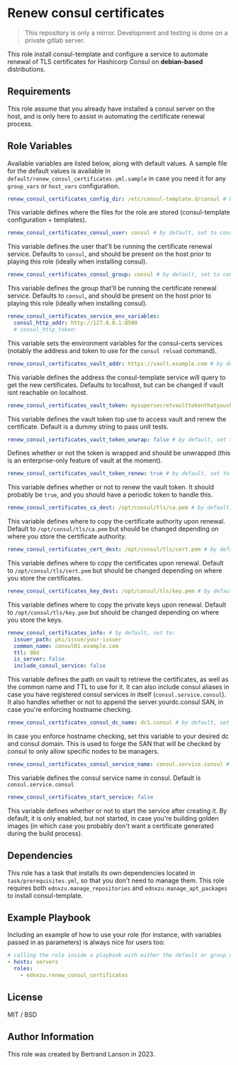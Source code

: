 Renew consul certificates
=========
> This repository is only a mirror. Development and testing is done on a private gitlab server.

This role install consul-template and configure a service to automate renewal of TLS certificates for Hashicorp Consul on **debian-based** distributions.

Requirements
------------

This role assume that you already have installed a consul server on the host, and is only here to assist in automating the certificate renewal process.

Role Variables
--------------
Available variables are listed below, along with default values. A sample file for the default values is available in `default/renew_consul_certificates.yml.sample` in case you need it for any `group_vars` or `host_vars` configuration.

```yaml
renew_consul_certificates_config_dir: /etc/consul-template.d/consul # by default, set to /etc/consul-template.d/consul
```
This variable defines where the files for the role are stored (consul-template configuration + templates).

```yaml
renew_consul_certificates_consul_user: consul # by default, set to consul
```
This variable defines the user that'll be running the certificate renewal service. Defaults to `consul`, and should be present on the host prior to playing this role (ideally when installing consul).

```yaml
renew_consul_certificates_consul_group: consul # by default, set to consul
```
This variable defines the group that'll be running the certificate renewal service. Defaults to `consul`, and should be present on the host prior to playing this role (ideally when installing consul).

```yaml
renew_consul_certificates_service_env_variables:
  consul_http_addr: http://127.0.0.1:8500
  # consul_http_token:
```
This variable sets the environment variables for the consul-certs services (notably the address and token to use for the `consul reload` command).

```yaml
renew_consul_certificates_vault_addr: https://vault.example.com # by default, set to https://vault.example.com
```
This variable defines the address the consul-template service will query to get the new certificates. Defaults to localhost, but can be changed if vault isnt reachable on localhost.

```yaml
renew_consul_certificates_vault_token: mysupersecretvaulttokenthatyoushouldchange # by default, set to a dummy string
```
This variable defines the vault token top use to access vault and renew the certificate. Default is a dummy string to pass unit tests.

```yaml
renew_consul_certificates_vault_token_unwrap: false # by default, set to false
```
Defines whether or not the token is wrapped and should be unwrapped (this is an enterprise-only feature of vault at the moment).

```yaml
renew_consul_certificates_vault_token_renew: true # by default, set to true
```
This variable defines whether or not to renew the vault token. It should probably be `true`, and you should have a periodic token to handle this.

```yaml
renew_consul_certificates_ca_dest: /opt/consul/tls/ca.pem # by default, set to /opt/consul/tls/ca.pem
```
This variable defines where to copy the certificate authority upon renewal. Default to `/opt/consul/tls/ca.pem` but should be changed depending on where you store the certificate authority.

```yaml
renew_consul_certificates_cert_dest: /opt/consul/tls/cert.pem # by default, set to /opt/consul/tls/cert.pem
```
This variable defines where to copy the certificates upon renewal. Default to `/opt/consul/tls/cert.pem` but should be changed depending on where you store the certificates.

```yaml
renew_consul_certificates_key_dest: /opt/consul/tls/key.pem # by default, set to /opt/consul/tls/cert.pem
```
This variable defines where to copy the private keys upon renewal. Default to `/opt/consul/tls/key.pem` but should be changed depending on where you store the keys.

```yaml
renew_consul_certificates_info: # by default, set to:
  issuer_path: pki/issue/your-issuer
  common_name: consul01.example.com
  ttl: 90d
  is_server: false
  include_consul_service: false
```
This variable defines the path on vault to retrieve the certificates, as well as the common name and TTL to use for it. It can also include consul aliases in case you have registered consul services in itself (`consul.service.consul`). It also handles whether or not to append the server.yourdc.consul SAN, in case you're enforcing hostname checking.

```yaml
renew_consul_certificates_consul_dc_name: dc1.consul # by default, set to dc1.consul
```
In case you enforce hostname checking, set this variable to your desired dc and consul domain. This is used to forge the SAN that will be checked by consul to only allow specific nodes to be managers.

```yaml
renew_consul_certificates_consul_service_name: consul.service.consul # by default, set to consul.service.consul
```
This variable defines the consul service name in consul. Default is `consul.service.consul`

```yaml
renew_consul_certificates_start_service: false
```
This variable defines whether or not to start the service after creating it. By default, it is only enabled, but not started, in case you're building golden images (in which case you probably don't want a certificate generated during the build process).

Dependencies
------------

This role has a task that installs its own dependencies located in `task/prerequisites.yml`, so that you don't need to manage them. This role requires both `ednxzu.manage_repositories` and `ednxzu.manage_apt_packages` to install consul-template.

Example Playbook
----------------

Including an example of how to use your role (for instance, with variables passed in as parameters) is always nice for users too:
```yaml
# calling the role inside a playbook with either the default or group_vars/host_vars
- hosts: servers
  roles:
    - ednxzu.renew_consul_certificates
```

License
-------

MIT / BSD

Author Information
------------------

This role was created by Bertrand Lanson in 2023.
